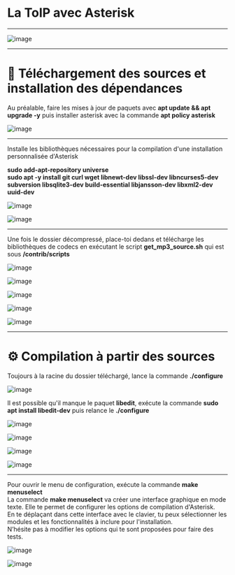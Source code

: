 # La ToIP avec Asterisk   
___

![image](https://github.com/techerbeatrice/La-ToIP_avec_Asterisk/assets/138071140/77933219-1740-4d3a-8592-f8cf1ce1bfa0)

____

#  🔬 Téléchargement des sources et installation des dépendances       

Au préalable, faire les mises à jour de paquets avec **apt update && apt upgrade -y** puis installer asterisk avec la commande **apt policy asterisk**    

![image](https://github.com/techerbeatrice/La-ToIP_avec_Asterisk/assets/138071140/d1134d21-8816-4429-8edf-9f6105730f59)

___

Installe les bibliothèques nécessaires pour la compilation d'une installation personnalisée d'Asterisk   

**sudo add-apt-repository universe**  
**sudo apt -y install git curl wget libnewt-dev libssl-dev libncurses5-dev subversion libsqlite3-dev build-essential libjansson-dev libxml2-dev  uuid-dev**   

![image](https://github.com/techerbeatrice/La-ToIP_avec_Asterisk/assets/138071140/035cfd1b-ec57-4b2e-ae69-1fc3cb5ad8ea)

![image](https://github.com/techerbeatrice/La-ToIP_avec_Asterisk/assets/138071140/f1ad8840-e65b-44ce-b694-962204242b2b)

____     

Une fois le dossier décompressé, place-toi dedans et télécharge les bibliothèques de codecs en exécutant le script **get_mp3_source.sh** qui est sous **/contrib/scripts**      

![image](https://github.com/techerbeatrice/La-ToIP_avec_Asterisk/assets/138071140/a70a0c8c-e291-4d28-9b04-b886cf0bb59b)

![image](https://github.com/techerbeatrice/La-ToIP_avec_Asterisk/assets/138071140/a8eb198f-8ed8-4018-b4b3-cff5ba43b0e4)

![image](https://github.com/techerbeatrice/La-ToIP_avec_Asterisk/assets/138071140/2c16ecef-edce-43f7-ac23-4bb9620096cb)

![image](https://github.com/techerbeatrice/La-ToIP_avec_Asterisk/assets/138071140/e5d40d99-fa88-467d-b9d0-95b032abbdfc)

![image](https://github.com/techerbeatrice/La-ToIP_avec_Asterisk/assets/138071140/779f7ece-7db3-485a-8556-cb08f97ea2d2)

___

#  ⚙️ Compilation à partir des sources   

Toujours à la racine du dossier téléchargé, lance la commande **./configure**   

![image](https://github.com/techerbeatrice/La-ToIP_avec_Asterisk/assets/138071140/37cb62bc-5064-475d-af97-226e0cf1c935)

Il est possible qu'il manque le paquet **libedit**, exécute la commande **sudo apt install libedit-dev** puis relance le **./configure**     

![image](https://github.com/techerbeatrice/La-ToIP_avec_Asterisk/assets/138071140/28e0f195-cfb2-4dc7-a2bf-6b81bd97fce9) 

![image](https://github.com/techerbeatrice/La-ToIP_avec_Asterisk/assets/138071140/81f1157e-889d-4e1a-aa07-39889f1c950c)

![image](https://github.com/techerbeatrice/La-ToIP_avec_Asterisk/assets/138071140/3560a6d1-e433-4059-b9ef-9a3e24c3fe2a)

![image](https://github.com/techerbeatrice/La-ToIP_avec_Asterisk/assets/138071140/02f6eaa5-d010-4f11-bcef-f11eff415729)

____    

Pour ouvrir le menu de configuration, exécute la commande **make menuselect**      
La commande **make menuselect** va créer une interface graphique en mode texte. Elle te permet de configurer les options de compilation d'Asterisk.   
En te déplaçant dans cette interface avec le clavier, tu peux sélectionner les modules et les fonctionnalités à inclure pour l'installation.   
N’hésite pas à modifier les options qui te sont proposées pour faire des tests.  

![image](https://github.com/techerbeatrice/La-ToIP_avec_Asterisk/assets/138071140/10a11c57-aa97-4cc9-b6ab-81e0e13ac901)

![image](https://github.com/techerbeatrice/La-ToIP_avec_Asterisk/assets/138071140/d3d7097f-72b3-400d-9bc8-e8811b47421a)

